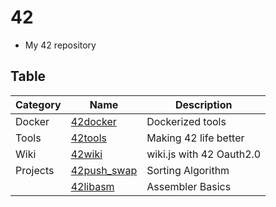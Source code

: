 # 42
- My 42 repository

## Table

| Category | Name                                                     | Description              |
|----------|----------------------------------------------------------|--------------------------|
| Docker   | [42docker](https://github.com/solareenlo/42docker)       | Dockerized tools         |
| Tools    | [42tools](https://github.com/solareenlo/42tools)         | Making 42 life better    |
| Wiki     | [42wiki](https://github.com/solareenlo/42wiki)           | wiki.js with 42 Oauth2.0 |
| Projects | [42push_swap](https://github.com/solareenlo/42push_swap) | Sorting Algorithm        |
|          | [42libasm](https://github.com/solareenlo/42libasm)       | Assembler Basics         |
